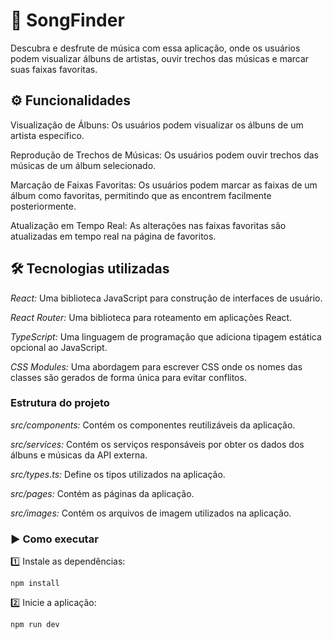 # 🎵 SongFinder

Descubra e desfrute de música com essa aplicação, onde os usuários podem visualizar álbuns de artistas, ouvir trechos das músicas e marcar suas faixas favoritas.

## ⚙️ Funcionalidades
Visualização de Álbuns: Os usuários podem visualizar os álbuns de um artista específico.

Reprodução de Trechos de Músicas: Os usuários podem ouvir trechos das músicas de um álbum selecionado.

Marcação de Faixas Favoritas: Os usuários podem marcar as faixas de um álbum como favoritas, permitindo que as encontrem facilmente posteriormente.

Atualização em Tempo Real: As alterações nas faixas favoritas são atualizadas em tempo real na página de favoritos.


## 🛠 Tecnologias utilizadas
_React:_ Uma biblioteca JavaScript para construção de interfaces de usuário.

_React Router:_ Uma biblioteca para roteamento em aplicações React.

_TypeScript:_ Uma linguagem de programação que adiciona tipagem estática opcional ao JavaScript.

_CSS Modules:_ Uma abordagem para escrever CSS onde os nomes das classes são gerados de forma única para evitar conflitos.

### Estrutura do projeto
_src/components:_ Contém os componentes reutilizáveis da aplicação.

_src/services:_ Contém os serviços responsáveis por obter os dados dos álbuns e músicas da API externa.

_src/types.ts:_ Define os tipos utilizados na aplicação.

_src/pages:_ Contém as páginas da aplicação.

_src/images:_ Contém os arquivos de imagem utilizados na aplicação.

### ▶️ Como executar

1️⃣ Instale as dependências:
```
npm install
```
2️⃣ Inicie a aplicação:

```
npm run dev
```
